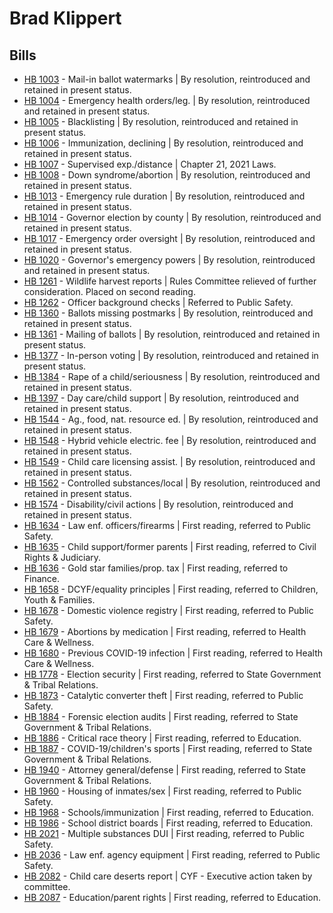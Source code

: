 # Brad Klippert
## Bills
* [HB 1003](/bill/2021-22/hb/1003/) - Mail-in ballot watermarks | By resolution, reintroduced and retained in present status.
* [HB 1004](/bill/2021-22/hb/1004/) - Emergency health orders/leg. | By resolution, reintroduced and retained in present status.
* [HB 1005](/bill/2021-22/hb/1005/) - Blacklisting | By resolution, reintroduced and retained in present status.
* [HB 1006](/bill/2021-22/hb/1006/) - Immunization, declining | By resolution, reintroduced and retained in present status.
* [HB 1007](/bill/2021-22/hb/1007/) - Supervised exp./distance | Chapter 21, 2021 Laws.
* [HB 1008](/bill/2021-22/hb/1008/) - Down syndrome/abortion | By resolution, reintroduced and retained in present status.
* [HB 1013](/bill/2021-22/hb/1013/) - Emergency rule duration | By resolution, reintroduced and retained in present status.
* [HB 1014](/bill/2021-22/hb/1014/) - Governor election by county | By resolution, reintroduced and retained in present status.
* [HB 1017](/bill/2021-22/hb/1017/) - Emergency order oversight | By resolution, reintroduced and retained in present status.
* [HB 1020](/bill/2021-22/hb/1020/) - Governor's emergency powers | By resolution, reintroduced and retained in present status.
* [HB 1261](/bill/2021-22/hb/1261/) - Wildlife harvest reports | Rules Committee relieved of further consideration.  Placed on second reading.
* [HB 1262](/bill/2021-22/hb/1262/) - Officer background checks | Referred to Public Safety.
* [HB 1360](/bill/2021-22/hb/1360/) - Ballots missing postmarks | By resolution, reintroduced and retained in present status.
* [HB 1361](/bill/2021-22/hb/1361/) - Mailing of ballots | By resolution, reintroduced and retained in present status.
* [HB 1377](/bill/2021-22/hb/1377/) - In-person voting | By resolution, reintroduced and retained in present status.
* [HB 1384](/bill/2021-22/hb/1384/) - Rape of a child/seriousness | By resolution, reintroduced and retained in present status.
* [HB 1397](/bill/2021-22/hb/1397/) - Day care/child support | By resolution, reintroduced and retained in present status.
* [HB 1544](/bill/2021-22/hb/1544/) - Ag., food, nat. resource ed. | By resolution, reintroduced and retained in present status.
* [HB 1548](/bill/2021-22/hb/1548/) - Hybrid vehicle electric. fee | By resolution, reintroduced and retained in present status.
* [HB 1549](/bill/2021-22/hb/1549/) - Child care licensing assist. | By resolution, reintroduced and retained in present status.
* [HB 1562](/bill/2021-22/hb/1562/) - Controlled substances/local | By resolution, reintroduced and retained in present status.
* [HB 1574](/bill/2021-22/hb/1574/) - Disability/civil actions | By resolution, reintroduced and retained in present status.
* [HB 1634](/bill/2021-22/hb/1634/) - Law enf. officers/firearms | First reading, referred to Public Safety.
* [HB 1635](/bill/2021-22/hb/1635/) - Child support/former parents | First reading, referred to Civil Rights & Judiciary.
* [HB 1636](/bill/2021-22/hb/1636/) - Gold star families/prop. tax | First reading, referred to Finance.
* [HB 1658](/bill/2021-22/hb/1658/) - DCYF/equality principles | First reading, referred to Children, Youth & Families.
* [HB 1678](/bill/2021-22/hb/1678/) - Domestic violence registry | First reading, referred to Public Safety.
* [HB 1679](/bill/2021-22/hb/1679/) - Abortions by medication | First reading, referred to Health Care & Wellness.
* [HB 1680](/bill/2021-22/hb/1680/) - Previous COVID-19 infection | First reading, referred to Health Care & Wellness.
* [HB 1778](/bill/2021-22/hb/1778/) - Election security | First reading, referred to State Government & Tribal Relations.
* [HB 1873](/bill/2021-22/hb/1873/) - Catalytic converter theft | First reading, referred to Public Safety.
* [HB 1884](/bill/2021-22/hb/1884/) - Forensic election audits | First reading, referred to State Government & Tribal Relations.
* [HB 1886](/bill/2021-22/hb/1886/) - Critical race theory | First reading, referred to Education.
* [HB 1887](/bill/2021-22/hb/1887/) - COVID-19/children's sports | First reading, referred to State Government & Tribal Relations.
* [HB 1940](/bill/2021-22/hb/1940/) - Attorney general/defense | First reading, referred to State Government & Tribal Relations.
* [HB 1960](/bill/2021-22/hb/1960/) - Housing of inmates/sex | First reading, referred to Public Safety.
* [HB 1968](/bill/2021-22/hb/1968/) - Schools/immunization | First reading, referred to Education.
* [HB 1986](/bill/2021-22/hb/1986/) - School district boards | First reading, referred to Education.
* [HB 2021](/bill/2021-22/hb/2021/) - Multiple substances DUI | First reading, referred to Public Safety.
* [HB 2036](/bill/2021-22/hb/2036/) - Law enf. agency equipment | First reading, referred to Public Safety.
* [HB 2082](/bill/2021-22/hb/2082/) - Child care deserts report | CYF - Executive action taken by committee.
* [HB 2087](/bill/2021-22/hb/2087/) - Education/parent rights | First reading, referred to Education.
